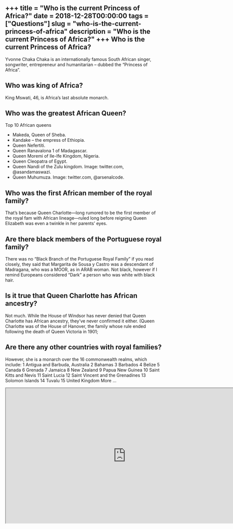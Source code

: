 +++
title = "Who is the current Princess of Africa?"
date = 2018-12-28T00:00:00
tags = ["Questions"]
slug = "who-is-the-current-princess-of-africa"
description = "Who is the current Princess of Africa?"
+++
Who is the current Princess of Africa?
--------------------------------------

Yvonne Chaka Chaka is an internationally famous South African singer, songwriter, entrepreneur and humanitarian – dubbed the “Princess of Africa”.

Who was king of Africa?
-----------------------

King Mswati, 46, is Africa’s last absolute monarch.

Who was the greatest African Queen?
-----------------------------------

Top 10 African queens

- Makeda, Queen of Sheba.
- Kandake – the empress of Ethiopia.
- Queen Nefertiti.
- Queen Ranavalona 1 of Madagascar.
- Queen Moremi of Ile-Ife Kingdom, Nigeria.
- Queen Cleopatra of Egypt.
- Queen Nandi of the Zulu kingdom. Image: twitter.com, @asandamaswazi.
- Queen Muhumuza. Image: twitter.com, @arsenalcode.

Who was the first African member of the royal family?
-----------------------------------------------------

That’s because Queen Charlotte—long rumored to be the first member of the royal fam with African lineage—ruled long before reigning Queen Elizabeth was even a twinkle in her parents’ eyes.

Are there black members of the Portuguese royal family?
-------------------------------------------------------

There was no “Black Branch of the Portuguese Royal Family” if you read closely, they said that Margarita de Sousa y Castro was a descendant of Madragana, who was a MOOR, as in ARAB woman. Not black, however if I remind Europeans considered “Dark” a person who was white with black hair.

Is it true that Queen Charlotte has African ancestry?
-----------------------------------------------------

Not much. While the House of Windsor has never denied that Queen Charlotte has African ancestry, they’ve never confirmed it either. (Queen Charlotte was of the House of Hanover, the family whose rule ended following the death of Queen Victoria in 1901;

Are there any other countries with royal families?
--------------------------------------------------

 However, she is a monarch over the 16 commonwealth realms, which include: 1 Antigua and Barbuda, Australia 2 Bahamas 3 Barbados 4 Belize 5 Canada 6 Grenada 7 Jamaica 8 New Zealand 9 Papua New Guinea 10 Saint Kitts and Nevis 11 Saint Lucia 12 Saint Vincent and the Grenadines 13 Solomon Islands 14 Tuvalu 15 United Kingdom More …

<iframe allow="accelerometer; autoplay; clipboard-write; encrypted-media; gyroscope; picture-in-picture" allowfullscreen="" class="__youtube_prefs__  epyt-is-override  no-lazyload" data-no-lazy="1" data-origheight="433" data-origwidth="770" data-skipgform_ajax_framebjll="" height="433" id="_ytid_57610" loading="lazy" src="https://www.youtube.com/embed/tUzJqM1sZd8?enablejsapi=1&autoplay=0&cc_load_policy=0&cc_lang_pref=&iv_load_policy=1&loop=0&modestbranding=0&rel=1&fs=1&playsinline=0&autohide=2&theme=dark&color=red&controls=1&" title="YouTube player" width="770"></iframe>